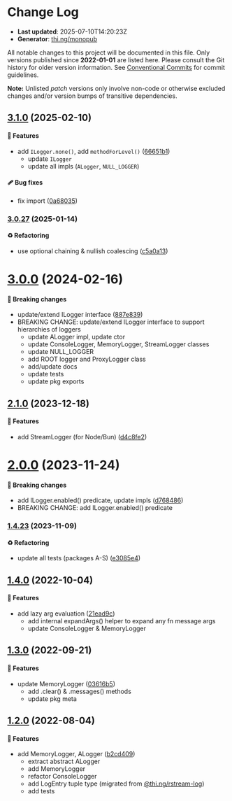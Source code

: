 # Change Log

- **Last updated**: 2025-07-10T14:20:23Z
- **Generator**: [thi.ng/monopub](https://thi.ng/monopub)

All notable changes to this project will be documented in this file.
Only versions published since **2022-01-01** are listed here.
Please consult the Git history for older version information.
See [Conventional Commits](https://conventionalcommits.org/) for commit guidelines.

**Note:** Unlisted _patch_ versions only involve non-code or otherwise excluded changes
and/or version bumps of transitive dependencies.

## [3.1.0](https://github.com/thi-ng/umbrella/tree/@thi.ng/logger@3.1.0) (2025-02-10)

#### 🚀 Features

- add `ILogger.none()`, add `methodForLevel()` ([66651b1](https://github.com/thi-ng/umbrella/commit/66651b1))
  - update `ILogger`
  - update all impls (`ALogger`, `NULL_LOGGER`)

#### 🩹 Bug fixes

- fix import ([0a68035](https://github.com/thi-ng/umbrella/commit/0a68035))

### [3.0.27](https://github.com/thi-ng/umbrella/tree/@thi.ng/logger@3.0.27) (2025-01-14)

#### ♻️ Refactoring

- use optional chaining & nullish coalescing ([c5a0a13](https://github.com/thi-ng/umbrella/commit/c5a0a13))

# [3.0.0](https://github.com/thi-ng/umbrella/tree/@thi.ng/logger@3.0.0) (2024-02-16)

#### 🛑 Breaking changes

- update/extend ILogger interface ([887e839](https://github.com/thi-ng/umbrella/commit/887e839))
- BREAKING CHANGE: update/extend ILogger interface to support
  hierarchies of loggers
  - update ALogger impl, update ctor
  - update ConsoleLogger, MemoryLogger, StreamLogger classes
  - update NULL_LOGGER
  - add ROOT logger and ProxyLogger class
  - add/update docs
  - update tests
  - update pkg exports

## [2.1.0](https://github.com/thi-ng/umbrella/tree/@thi.ng/logger@2.1.0) (2023-12-18)

#### 🚀 Features

- add StreamLogger (for Node/Bun) ([d4c8fe2](https://github.com/thi-ng/umbrella/commit/d4c8fe2))

# [2.0.0](https://github.com/thi-ng/umbrella/tree/@thi.ng/logger@2.0.0) (2023-11-24)

#### 🛑 Breaking changes

- add ILogger.enabled() predicate, update impls ([d768486](https://github.com/thi-ng/umbrella/commit/d768486))
- BREAKING CHANGE: add ILogger.enabled() predicate

### [1.4.23](https://github.com/thi-ng/umbrella/tree/@thi.ng/logger@1.4.23) (2023-11-09)

#### ♻️ Refactoring

- update all tests (packages A-S) ([e3085e4](https://github.com/thi-ng/umbrella/commit/e3085e4))

## [1.4.0](https://github.com/thi-ng/umbrella/tree/@thi.ng/logger@1.4.0) (2022-10-04)

#### 🚀 Features

- add lazy arg evaluation ([21ead9c](https://github.com/thi-ng/umbrella/commit/21ead9c))
  - add internal expandArgs() helper to expand any fn message args
  - update ConsoleLogger & MemoryLogger

## [1.3.0](https://github.com/thi-ng/umbrella/tree/@thi.ng/logger@1.3.0) (2022-09-21)

#### 🚀 Features

- update MemoryLogger ([03616b5](https://github.com/thi-ng/umbrella/commit/03616b5))
  - add .clear() & .messages() methods
  - update pkg meta

## [1.2.0](https://github.com/thi-ng/umbrella/tree/@thi.ng/logger@1.2.0) (2022-08-04)

#### 🚀 Features

- add MemoryLogger, ALogger ([b2cd409](https://github.com/thi-ng/umbrella/commit/b2cd409))
  - extract abstract ALogger
  - add MemoryLogger
  - refactor ConsoleLogger
  - add LogEntry tuple type (migrated from [@thi.ng/rstream-log](https://github.com/thi-ng/umbrella/tree/main/packages/rstream-log))
  - add tests

